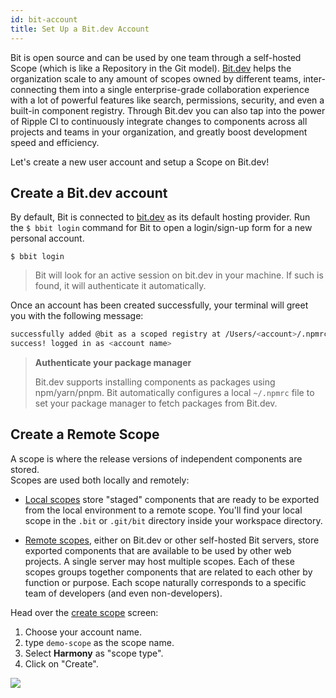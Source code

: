 ```yaml
---
id: bit-account
title: Set Up a Bit.dev Account
---
```


Bit is open source and can be used by one team through a self-hosted Scope (which is like a Repository in the Git model). [Bit.dev](https://bit.dev/) helps the organization scale to any amount of scopes owned by different teams, inter-connecting them into a single enterprise-grade collaboration experience with a lot of powerful features like search, permissions, security, and even a built-in component registry. Through Bit.dev you can also tap into the power of Ripple CI to continuously integrate changes to components across all projects and teams in your organization, and greatly boost development speed and efficiency.

Let's create a new user account and setup a Scope on Bit.dev!

## Create a Bit.dev account

By default, Bit is connected to [bit.dev](https://bit.dev) as its default hosting provider. Run the `$ bbit login` command for Bit to open a login/sign-up form for a new personal account.

```shell
$ bbit login
```

> Bit will look for an active session on bit.dev in your machine. If such is found, it will authenticate it automatically.

Once an account has been created successfully, your terminal will greet you with the following message:

```sh
successfully added @bit as a scoped registry at /Users/<account>/.npmrc
success! logged in as <account name>
```

> **Authenticate your package manager**
>
> Bit.dev supports installing components as packages using npm/yarn/pnpm. Bit automatically configures a local `~/.npmrc` file to set your package manager to fetch packages from Bit.dev.

## Create a Remote Scope

A scope is where the release versions of independent components are stored.  
Scopes are used both locally and remotely:

- [Local scopes](/docs/scope/overview#local-scope) store "staged" components that are ready to be exported from the local environment to a remote scope. You'll find your local scope in the `.bit` or `.git/bit` directory inside your workspace directory.

- [Remote scopes](/docs/scope/overview#remote-scope), either on Bit.dev or other self-hosted Bit servers, store exported components that are available to be used by other web projects.
  A single server may host multiple scopes. Each of these scopes groups together components that are related to each other by function or purpose. Each scope naturally corresponds to a specific team of developers (and even non-developers).

Head over the [create scope](https://bit.dev/~create-collection) screen:

1. Choose your account name.
1. type `demo-scope` as the scope name.
1. Select **Harmony** as "scope type".
1. Click on "Create".

<div style={{textAlign: 'center'}}>
    <img src="/img/create_scope.png"  style={{boxShadow: '3px 3px 15px 3px rgba(0,0,0,0.20)', width: '60%', padding: 10, marginTop: 10}}></img>
</div>
